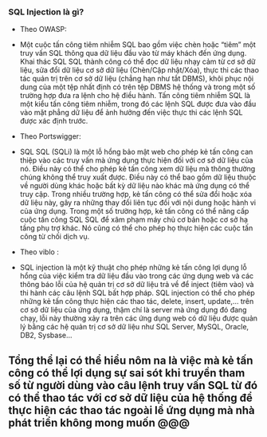 
### SQL Injection là gì?

- Theo OWASP:
+ Một cuộc tấn công tiêm nhiễm SQL bao gồm việc chèn hoặc “tiêm” một truy vấn SQL thông qua dữ liệu đầu vào từ máy khách đến ứng dụng. Khai thác SQL SQL thành công có thể đọc dữ liệu nhạy cảm từ cơ sở dữ liệu, sửa đổi dữ liệu cơ sở dữ liệu (Chèn/Cập nhật/Xóa), thực thi các thao tác quản trị trên cơ sở dữ liệu (chẳng hạn như tắt DBMS), khôi phục nội dung của một tệp nhất định có trên tệp DBMS hệ thống và trong một số trường hợp đưa ra lệnh cho hệ điều hành. Tấn công tiêm nhiễm SQL là một kiểu tấn công tiêm nhiễm, trong đó các lệnh SQL được đưa vào đầu vào mặt phẳng dữ liệu để ảnh hưởng đến việc thực thi các lệnh SQL được xác định trước.

- Theo Portswigger:
+ SQL SQL (SQLi) là một lỗ hổng bảo mật web cho phép kẻ tấn công can thiệp vào các truy vấn mà ứng dụng thực hiện đối với cơ sở dữ liệu của nó. Điều này có thể cho phép kẻ tấn công xem dữ liệu mà thông thường chúng không thể truy xuất được. Điều này có thể bao gồm dữ liệu thuộc về người dùng khác hoặc bất kỳ dữ liệu nào khác mà ứng dụng có thể truy cập. Trong nhiều trường hợp, kẻ tấn công có thể sửa đổi hoặc xóa dữ liệu này, gây ra những thay đổi liên tục đối với nội dung hoặc hành vi của ứng dụng.
Trong một số trường hợp, kẻ tấn công có thể nâng cấp cuộc tấn công SQL SQL để xâm phạm máy chủ cơ bản hoặc cơ sở hạ tầng phụ trợ khác. Nó cũng có thể cho phép họ thực hiện các cuộc tấn công từ chối dịch vụ.

- Theo viblo :
+ SQL injection là một kỹ thuật cho phép những kẻ tấn công lợi dụng lỗ hổng của việc kiểm tra dữ liệu đầu vào trong các ứng dụng web và các thông báo lỗi của hệ quản trị cơ sở dữ liệu trả về để inject (tiêm vào) và thi hành các câu lệnh SQL bất hợp pháp. SQL injection có thể cho phép những kẻ tấn công thực hiện các thao tác, delete, insert, update,… trên cơ sở dữ liệu của ứng dụng, thậm chí là server mà ứng dụng đó đang chạy, lỗi này thường xảy ra trên các ứng dụng web có dữ liệu được quản lý bằng các hệ quản trị cơ sở dữ liệu như SQL Server, MySQL, Oracle, DB2, Sysbase...

## Tổng thể lại có thể hiểu nôm na là việc mà kẻ tấn công có thể lợi dụng sự sai sót khi truyền tham số từ người dùng vào câu lệnh truy vấn SQL từ đó có thể thao tác với cơ sở dữ liệu của hệ thống để thực hiện các thao tác ngoài lề ứng dụng mà nhà phát triển không mong muốn @@@
